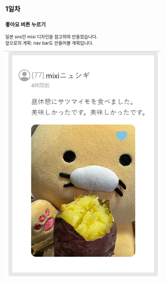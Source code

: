 ## 1일차 
### 좋아요 버튼 누르기
일본 sns인 mixi 디자인을 참고하여 만들었습니다. <br />
앞으로의 계획: nav bar도 만들어볼 계획입니다. 

![Alt text](image.png)